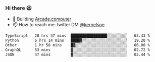 ### Hi there 😃

- 🔨 Building [Arcade.computer](https://arcade.computer)
- 📫 How to reach me: twitter DM [@kernelsoe](https://twitter.com/kernelsoe)

<!--START_SECTION:waka-->

```txt
TypeScript   20 hrs 37 mins  ████████████████░░░░░░░░░   63.43 %
Python       6 hrs 14 mins   ████▓░░░░░░░░░░░░░░░░░░░░   19.20 %
Other        1 hr 58 mins    █▓░░░░░░░░░░░░░░░░░░░░░░░   06.08 %
GraphQL      53 mins         ▓░░░░░░░░░░░░░░░░░░░░░░░░   02.72 %
JSON         47 mins         ▓░░░░░░░░░░░░░░░░░░░░░░░░   02.44 %
```

<!--END_SECTION:waka-->
